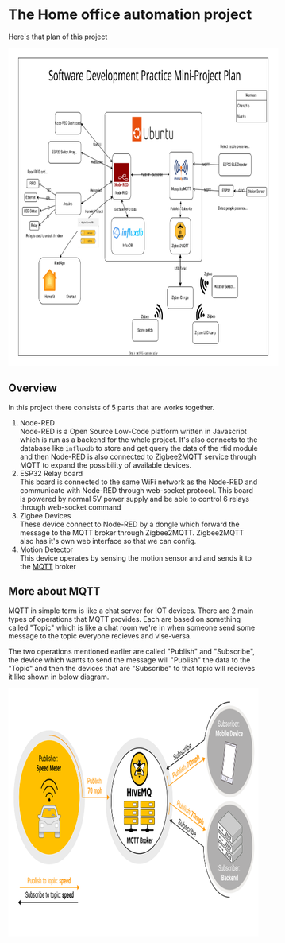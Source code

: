 # The Home office automation project

Here's that plan of this project <br>
<p align="center">
    <img 
        src="images/diagram_svg.svg" alt="image" 
        style=" padding:20px; background-color: white;" 
        height="600"
    >
</p>

## Overview
In this project there consists of 5 parts that are works together.

1. Node-RED <br>
Node-RED is a Open Source Low-Code platform written in Javascript which is run as a backend for the whole project. It's also connects to the database like `influxdb` to store and get query the data of the rfid module and then Node-RED is also connected to Zigbee2MQTT service through MQTT to expand the possibility of available devices.
1. ESP32 Relay board <br>
This board is connected to the same WiFi network as the Node-RED and communicate with Node-RED through web-socket protocol. This board is powered by normal 5V power supply and be able to control 6 relays through web-socket command
1. Zigbee Devices <br>
These device connect to Node-RED by a dongle which forward the message to the MQTT broker through Zigbee2MQTT. Zigbee2MQTT also has it's own web interface so that we can config.
1. Motion Detector <br>
This device operates by sensing the motion sensor and and sends it to the [MQTT](#more-about-mqtt) broker

## More about MQTT
<p>
MQTT in simple term is like a chat server for IOT devices. There are 2 main types of operations that MQTT provides. Each are based on something called "Topic" which is like a chat room we're in when someone send some message to the topic everyone recieves and vise-versa.
</p>
<p>
The two operations mentioned earlier are called "Publish" and "Subscribe", the device which wants to send the message will "Publish" the data to the "Topic" and then the devices that are "Subscribe" to that topic will recieves it like shown in below diagram.
</p>

<p align="center">
    <img src="images/mqtt-publish-subscribe.svg" style="background-color: white;" alt="image" height="500"><br>
</p>